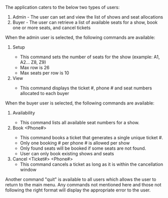 The application caters to the below two types of users:
  
1. Admin - The user can set and view the list of shows and seat allocations
2. Buyer - The user can retrieve a list of available seats for a show, book one or more seats, and cancel tickets
  
When the admin user is selected, the following commands are available:
1. Setup <Show Number> <Number of Rows> <Number of seats per row> <Cancellation window in minutes>
   - This command sets the number of seats for the show (example: A1, A2... Z8, Z9)
   - Max row is 26
   - Max seats per row is 10
2. View <Show Number>
   - This command displays the ticket #, phone # and seat numbers allocated to each buyer
   
When the buyer user is selected, the following commands are available:
1. Availability <Show Number>
   - This command lists all available seat numbers for a show.
2. Book <Show Number> <Phone#> <Comma separated list of seats>
   - This command books a ticket that generates a single unique ticket #.
   - Only one booking # per phone # is allowed per show
   - Only found seats will be booked if some seats are not found.
   - User can only book existing shows and seats
3. Cancel <Ticket#> <Phone#>
   - This command cancels a ticket as long as it is within the cancellation window
  
Another command "quit" is available to all users which allows the user to return to the main menu.
Any commands not mentioned here and those not following the right format will display the appropriate error to the user.
